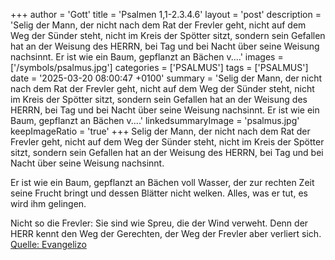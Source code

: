 +++
author = 'Gott'
title = 'Psalmen 1,1-2.3.4.6'
layout = 'post'
description = 'Selig der Mann, der nicht nach dem Rat der Frevler geht,  nicht auf dem Weg der Sünder steht,  nicht im Kreis der Spötter sitzt, sondern sein Gefallen hat an der Weisung des HERRN,  bei Tag und bei Nacht über seine Weisung nachsinnt.  Er ist wie ein Baum, gepflanzt an Bächen v....'
images = ['/symbols/psalmus.jpg']
categories = ['PSALMUS']
tags = ['PSALMUS']
date = '2025-03-20 08:00:47 +0100'
summary = 'Selig der Mann, der nicht nach dem Rat der Frevler geht,  nicht auf dem Weg der Sünder steht,  nicht im Kreis der Spötter sitzt, sondern sein Gefallen hat an der Weisung des HERRN,  bei Tag und bei Nacht über seine Weisung nachsinnt.  Er ist wie ein Baum, gepflanzt an Bächen v....'
linkedsummaryImage = 'psalmus.jpg'
keepImageRatio = 'true'
+++
Selig der Mann, der nicht nach dem Rat der Frevler geht, 
nicht auf dem Weg der Sünder steht, 
nicht im Kreis der Spötter sitzt,
sondern sein Gefallen hat an der Weisung des HERRN, 
bei Tag und bei Nacht über seine Weisung nachsinnt.

Er ist wie ein Baum, gepflanzt an Bächen voll Wasser, 
der zur rechten Zeit seine Frucht bringt 
und dessen Blätter nicht welken.<!--more--> 
Alles, was er tut, 
es wird ihm gelingen.

Nicht so die Frevler: 
Sie sind wie Spreu, die der Wind verweht.
Denn der HERR kennt den Weg der Gerechten, 
der Weg der Frevler aber verliert sich.<br> [Quelle: Evangelizo](https://evangeliumtagfuertag.org/DE/gospel)